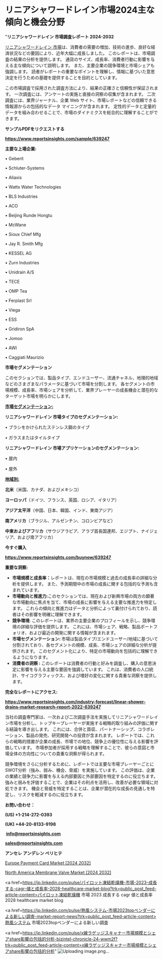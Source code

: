  # リニアシャワードレイン市場2024主な傾向と機会分野

"<strong>リニアシャワードレイン 市場調査レポート 2024-2032</strong>

<a href=https://www.reportsinsights.com/sample/639247>リニアシャワードレイン 市場</a>は、消費者の需要の増加、技術の進歩、良好な経済状況などの要因により、近年大幅に成長しました。 このレポートは、市場調査の結果の分析を提供します。 通貨のサイズ、成長率、消費者行動に影響を与える主な傾向について説明します。 また、主要企業の競争環境と市場シェアも強調します。 読者がレポートの重要なポイントを理解し、情報に基づいた意思決定を行うための基礎を提供することを目的としています。

この市場調査で採用された調査方法により、結果の正確さと信頼性が保証されます。 一次調査には、アンケートの実施と直接の洞察の収集が含まれます。 二次調査には、業界ジャーナル、企業 Web サイト、市場レポートなどの信頼できる情報源からの包括的なデータ マイニングが含まれます。 定性的データと定量的データを組み合わせることで、市場のダイナミクスを総合的に理解することができます。

<strong><b>サンプルPDFをリクエストする</b></strong>

<a href=https://www.reportsinsights.com/sample/639247><strong><u>https://www.reportsinsights.com/sample/639247</u></strong></a>

<strong>主要な上場企業:</strong>

• Geberit

• Schluter-Systems

• Aliaxis

• Watts Water Technologies

• BLS Industries

• ACO

• Beijing Runde Hongtu

• McWane

• Sioux Chief Mfg

• Jay R. Smith Mfg

• KESSEL AG

• Zurn Industries

• Unidrain A/S

• TECE

• OMP Tea

• Ferplast Srl

• Viega

• ESS

• Gridiron SpA

• Jomoo

• AWI

• Caggiati Maurizio

<strong>市場セグメンテーション</strong>

このセクションでは、製品タイプ、エンドユーザー、流通チャネル、地理的地域などのさまざまなパラメータに基づいて市場を分割します。 各セグメントの市場規模、成長率、市場シェアを分析して、業界プレーヤーの成長機会と潜在的なターゲット市場を明らかにします。

<strong><u>市場セグメンテーション</u></strong><strong><u>:</u></strong>

<strong>リニアシャワードレイン 市場タイプのセグメンテーション:</strong>

• ブラシをかけられたステンレス鋼のタイプ

• ガラスまたはタイルタイプ

<strong>リニアシャワードレイン 市場アプリケーションのセグメンテーション:</strong>

• 屋内

• 屋外

<strong><u>地域別</u></strong><strong><u>:</u></strong>

<strong>北米</strong>（米国、カナダ、およびメキシコ）

<strong>ヨーロッパ</strong>（ドイツ、フランス、英国、ロシア、イタリア）

<strong>アジア太平洋</strong>（中国、日本、韓国、インド、東南アジア）

<strong>南アメリカ</strong>（ブラジル、アルゼンチン、コロンビアなど）

<strong>中東およびアフリカ</strong>（サウジアラビア、アラブ首長国連邦、エジプト、ナイジェリア、および南アフリカ）

<strong>今すぐ購入</strong>

<a href=https://www.reportsinsights.com/buynow/639247><strong><u>https://www.reportsinsights.com/buynow/639247</u></strong></a>

<strong>重要な洞察:</strong>
<ul>
  <li><strong>市場規模と成長率：</strong>レポートは、現在の市場規模と過去の成長率の詳細な分析を提供します。 また、予測期間中の市場の成長に関する包括的な予測も含まれています。</li>
  <li><strong>市場動向と推進力:</strong>このセクションでは、現在および新興市場の両方の顕著な市場動向に焦点を当て、市場の成長に影響を与える主要な推進力を特定します。 これらの傾向と推進力はデータと分析によって裏付けられており、読者はその影響を明確に理解できます。</li>
  <li><strong>競争環境</strong>: このレポートは、業界の主要企業のプロフィールを示し、競争環境の詳細な評価を提供します。 これには、市場シェア、戦略、製品ポートフォリオ、および最近の開発に関する情報が含まれます。</li>
  <li><strong>市場セグメンテーション: </strong>市場は製品タイプ/エンドユーザー/地域に基づいて分割されており、各セグメントの規模、成長、市場シェアの詳細な分析が提供されます。 このセグメント化により、特定の市場動向を包括的に理解できるようになります。</li>
  <li><strong>消費者の洞察 : </strong>このレポートは消費者の行動と好みを調査し、購入の意思決定に影響を与える主要な要因を強調しています。 これは、消費者の人口統計、サイコグラフィックス、および嗜好の変化に関する貴重な洞察を提供します。</li>
</ul>
<strong>完全なレポートにアクセス:</strong>

<a href=https://www.reportsinsights.com/industry-forecast/linear-shower-drains-market-research-report-2022-639247><strong><u><b>https://www.reportsinsights.com/industry-forecast/linear-shower-drains-market-research-report-2022-639247</b></u></strong></a>

当社の調査専門家は、一次および二次調査手法を実施してリニアシャワードレイン市場を分析し、トップキープレーヤーが実施する戦略的取り組みの評価に関する結論を導き出します。 これには、合併と買収、パートナーシップ、コラボレーション、製品の発売、研究開発への投資が含まれます。 レポートでは、これらの戦略的措置が企業の成長、市場での地位、競争上の優位性に与える影響を評価しています。 市場参加者が採用する戦略を理解することで、彼らの意図と市場全体の方向性についての貴重な洞察が得られます。

競争環境をさらに分析するために、レポートでは主要な市場プレーヤーごとにSWOT分析（強み、弱み、機会、脅威）を実施しています。 この評価は、企業の業績と競争力に影響を与える内部要因と外部要因を特定するのに役立ちます。 強みと弱みを評価することで、企業はその利点を活用し、改善が必要な領域に対処できます。 機会と脅威を特定することは、企業が潜在的な成長の見通しを特定し、リスクを軽減するのに役立ちます。

<strong>お問い合わせ：</strong>

<strong>(US) +1-214-272-0393</strong>

<strong>(UK) +44-20-8133-9198</strong>

<strong> </strong><a href=info@reportsinsights.com><strong><u>info@reportsinsights.com</u></strong></a>

<a href=sales@reportsinsights.com><strong><u>sales@reportsinsights.com</u></strong></a>

<strong>アンセレ アンデレン ベリヒテ</strong>

<a href=https://www.linkedin.com/pulse/europe-payment-card-market-latest-trends-forecasts-gw01e/>Europe Payment Card Market [2024 2032]</a>

<a href=https://www.linkedin.com/pulse/north-america-membrane-valve-market-2024-landscape-rbfdf/>North America Membrane Valve Market [2024 2032]</a>

<a href=https://jp.linkedin.com/pulse/パイロット凍結乾燥機-市場-2023-成長する-cagr-値と成長率-2028-healthcare-market-blog?trk=public_post_feed-article-content>パイロット凍結乾燥機 市場 2023 成長する cagr 値と成長率 2028 healthcare market blog</a>

<a href=https://jp.linkedin.com/pulse/熱風システム-市場2023topベンダーによる新しい調査-market-report-news?trk=public_post_feed-article-content>熱風システム 市場2023topベンダーによる新しい調査</a>

<a href=https://jp.linkedin.com/pulse/x線ラゲッジスキャナー市場規模とシェアshare影響の包括的分析-bizintel-chronicle-24-wwm2f?trk=public_post_feed-article-content>x線ラゲッジスキャナー市場規模とシェアshare影響の包括的分析</a>"
![Uploading image.png…]()
